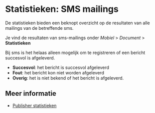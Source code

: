 # Statistieken: SMS mailings

De statistieken bieden een beknopt overzicht op de resultaten van alle
mailings van de betreffende sms.

Je vind de resultaten van sms-mailings onder *Mobiel* \> *Document* \>
**Statistieken**

Bij sms is het helaas alleen mogelijk om te registreren of een bericht
succesvol is afgeleverd.

-   **Succesvol**: het bericht is succesvol afgeleverd
-   **Fout**: het bericht kon niet worden afgeleverd
-   **Overig**: het is niet bekend of het bericht is afgeleverd.

## Meer informatie
* [Publisher statistieken](./statistics)
